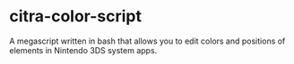 # citra-color-script
A megascript written in bash that allows you to edit colors and positions of elements in Nintendo 3DS system apps.
